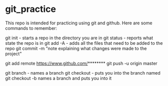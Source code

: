 # git_practice

This repo is intended for practicing using git and github.
Here are some commands to remember:

git init  - starts a repo in the directory you are in
git status - reports what state the repo is in
git add -A  - adds all the files that need to be added to the repo
git commit -m "note explaining what changes were made to the project"

git add remote https://www.github.com/********
git push -u origin master

git branch <name>  - names a branch
git checkout <name> - puts you into the branch named
git checkout -b <name> names a branch and puts you into it

